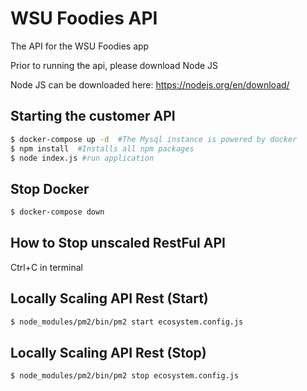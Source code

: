 # WSU Foodies API
The API for the WSU Foodies app

Prior to running the api, please download Node JS

Node JS can be downloaded here: https://nodejs.org/en/download/ 

## Starting the customer API
```sh
$ docker-compose up -d  #The Mysql instance is powered by docker
$ npm install  #Installs all npm packages
$ node index.js #run application
```
## Stop Docker 
```sh
$ docker-compose down
```

## How to Stop unscaled RestFul API
Ctrl+C in terminal

## Locally Scaling API Rest (Start)
```sh
$ node_modules/pm2/bin/pm2 start ecosystem.config.js
```

## Locally Scaling API Rest (Stop)
```sh
$ node_modules/pm2/bin/pm2 stop ecosystem.config.js

```
